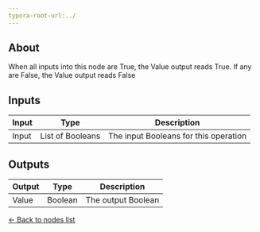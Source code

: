 ```yaml
---
typora-root-url:../
---
```


## About
When all inputs into this node are True, the Value output reads True. If any are False, the Value output reads False

## Inputs
Input | Type | Description
------------ | ------|-------
Input | List of Booleans | The input Booleans for this operation


## Outputs
Output | Type| Description
------------ | -------|------
Value | Boolean | The output Boolean

[<- Back to nodes list](Nodes)
